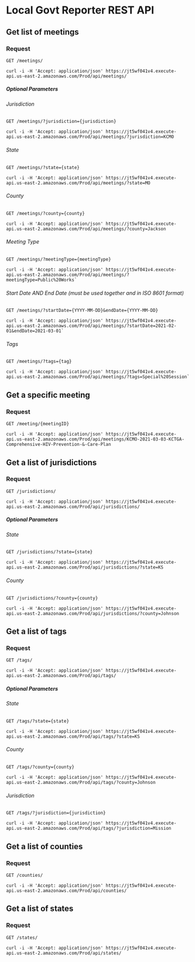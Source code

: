 # Local Govt Reporter REST API

## Get list of meetings

### Request

`GET /meetings/`

    curl -i -H 'Accept: application/json' https://jt5wf041v4.execute-api.us-east-2.amazonaws.com/Prod/api/meetings/
    
##### Optional Parameters

###### Jurisdiction
`GET /meetings/?jurisdiction={jurisdiction}`

    curl -i -H 'Accept: application/json' https://jt5wf041v4.execute-api.us-east-2.amazonaws.com/Prod/api/meetings/?jurisdiction=KCMO
    
###### State
`GET /meetings/?state={state}`

    curl -i -H 'Accept: application/json' https://jt5wf041v4.execute-api.us-east-2.amazonaws.com/Prod/api/meetings/?state=MO
    
###### County
`GET /meetings/?county={county}`

    curl -i -H 'Accept: application/json' https://jt5wf041v4.execute-api.us-east-2.amazonaws.com/Prod/api/meetings/?county=Jackson
    
###### Meeting Type
`GET /meetings/?meetingType={meetingType}`

    curl -i -H 'Accept: application/json' https://jt5wf041v4.execute-api.us-east-2.amazonaws.com/Prod/api/meetings/?meetingType=Public%20Works`
    
###### Start Date AND End Date (must be used together and in ISO 8601 format)
`GET /meetings/?startDate={YYYY-MM-DD}&endDate={YYYY-MM-DD}`

    curl -i -H 'Accept: application/json' https://jt5wf041v4.execute-api.us-east-2.amazonaws.com/Prod/api/meetings/?startDate=2021-02-01&endDate=2021-03-01`
    
###### Tags
`GET /meetings/?tags={tag}`

    curl -i -H 'Accept: application/json' https://jt5wf041v4.execute-api.us-east-2.amazonaws.com/Prod/api/meetings/?tags=Special%20Session`

## Get a specific meeting

### Request

`GET /meeting/{meetingID}`

    curl -i -H 'Accept: application/json' https://jt5wf041v4.execute-api.us-east-2.amazonaws.com/Prod/api/meetings/KCMO-2021-03-03-KCTGA-Comprehensive-HIV-Prevention-&-Care-Plan

## Get a list of jurisdictions

### Request

`GET /jurisdictions/`

    curl -i -H 'Accept: application/json' https://jt5wf041v4.execute-api.us-east-2.amazonaws.com/Prod/api/jurisdictions/
    
##### Optional Parameters

###### State
`GET /jurisdictions/?state={state}`

    curl -i -H 'Accept: application/json' https://jt5wf041v4.execute-api.us-east-2.amazonaws.com/Prod/api/jurisdictions/?state=KS   

###### County
`GET /jurisdictions/?county={county}`

    curl -i -H 'Accept: application/json' https://jt5wf041v4.execute-api.us-east-2.amazonaws.com/Prod/api/jurisdictions/?county=Johnson     
    
## Get a list of tags

### Request

`GET /tags/`

    curl -i -H 'Accept: application/json' https://jt5wf041v4.execute-api.us-east-2.amazonaws.com/Prod/api/tags/
    
##### Optional Parameters

###### State
`GET /tags/?state={state}`

    curl -i -H 'Accept: application/json' https://jt5wf041v4.execute-api.us-east-2.amazonaws.com/Prod/api/tags/?state=KS   

###### County
`GET /tags/?county={county}`

    curl -i -H 'Accept: application/json' https://jt5wf041v4.execute-api.us-east-2.amazonaws.com/Prod/api/tags/?county=Johnson   
    
###### Jurisdiction
`GET /tags/?jurisdiction={jurisdiction}`

    curl -i -H 'Accept: application/json' https://jt5wf041v4.execute-api.us-east-2.amazonaws.com/Prod/api/tags/?jurisdiction=Mission  

## Get a list of counties

### Request

`GET /counties/`

    curl -i -H 'Accept: application/json' https://jt5wf041v4.execute-api.us-east-2.amazonaws.com/Prod/api/counties/
    
## Get a list of states

### Request

`GET /states/`

    curl -i -H 'Accept: application/json' https://jt5wf041v4.execute-api.us-east-2.amazonaws.com/Prod/api/states/
   
